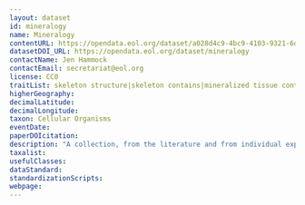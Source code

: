```yaml
---
layout: dataset
id: mineralogy
name: Mineralogy
contentURL: https://opendata.eol.org/dataset/a028d4c9-4bc9-4103-9321-6d0b3c448896/resource/bdc6cfde-250e-4536-b102-c016ee0a3b70/download/archive.zip
datasetDOI_URL: https://opendata.eol.org/dataset/mineralogy
contactName: Jen Hammock
contactEmail: secretariat@eol.org
license: CC0
traitList: skeleton structure|skeleton contains|mineralized tissue contains|mineralized skeleton contains
higherGeography:
decimalLatitude:
decimalLongitude:
taxon: Cellular Organisms
eventDate:
paperDOIcitation: 
description: "A collection, from the literature and from individual experts, of traits relating to mineralogy of hard parts of organisms, chiefly calcified tissues."
taxalist: 
usefulClasses:
dataStandard:
standardizationScripts:
webpage:
---
```


